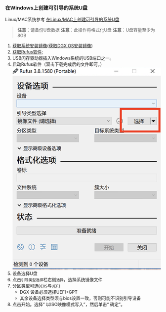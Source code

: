 ### 在Windows上创建可引导的系统U盘
Linux/MAC系统参考 [在Linux/MAC上创建可引导的系统U盘](create-bootable-usb-linux.md)

> **注意**：请备份U盘数据
> **注意**：此操作将格式化U盘
> **注意**：U盘容量至少为8GB
1. [获取系统安装镜像](get-os-iso.md)([获取DGX OS安装镜像](get_dgxos.md))
2. [获取Rufus软件](https://rufus.ie/);
3. USB闪存驱动器插入Windows系统的USB端口之一。
4. 启动Rufus软件（双击下载完成后的文件即可。）
![](img/rufus-reimage.png)
5. 设备选择U盘
6. 点击`引导类型选择`栏右侧`选择`，选择系统镜像文件
7. 分区类型可选`BIOS`与`UEFI`
   - DGX 设备必须选择UEFI+GPT
   - 其余设备选择类型须与bios设置一致，否则可能不识别引导设备
8. 点击开始。选择“ 以ISO映像模式写入”，然后单击“ 确定”。